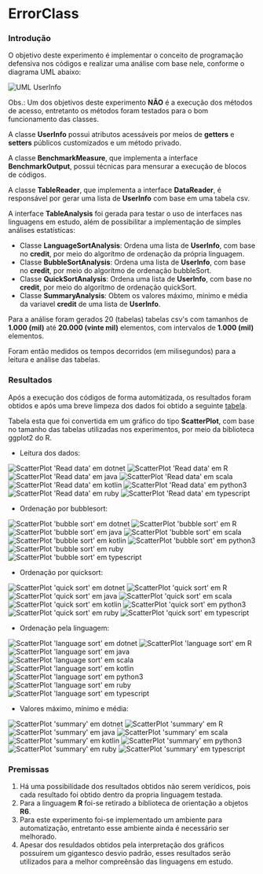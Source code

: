 # ErrorClass

### Introdução

O objetivo deste experimento é implementar o conceito de programação defensiva nos códigos e realizar uma análise com base nele, conforme o diagrama UML abaixo:

![UML UserInfo](https://raw.githubusercontent.com/PedroDrim/Benchmark-Languages/master/outputs/errorclass/errorclass.png)

Obs.: Um dos objetivos deste experimento **NÃO** é a execução dos métodos de acesso, entretanto os métodos foram testados para o bom funcionamento das classes.

A classe **UserInfo** possui atributos acessáveis por meios de **getters** e **setters** públicos customizados e um método privado. 

A classe **BenchmarkMeasure**, que implementa a interface **BenchmarkOutput**, possui técnicas para mensurar a execução de blocos de códigos. 

A classe **TableReader**, que implementa a interface **DataReader**, é responsável por gerar uma lista de **UserInfo** com base em uma tabela csv.

A interface **TableAnalysis** foi gerada para testar o uso de interfaces nas linguagens em estudo, além de possibilitar a implementação de simples análises estatísticas:

* Classe **LanguageSortAnalysis**: Ordena uma lista de **UserInfo**, com base no **credit**, por meio do algorítmo de ordenação da própria linguagem.
* Classe **BubbleSortAnalysis**: Ordena uma lista de **UserInfo**, com base no **credit**, por meio do algorítmo de ordenação bubbleSort.
* Classe **QuickSortAnalysis**: Ordena uma lista de **UserInfo**, com base no **credit**, por meio do algorítmo de ordenação quickSort.
* Classe **SummaryAnalysis**: Obtem os valores máximo, mínimo e média da variavel **credit** de uma lista de **UserInfo**.

Para a análise foram gerados 20 (tabelas) tabelas csv's com tamanhos de **1.000 (mil)** até **20.000 (vinte mil)** elementos, com intervalos de **1.000 (mil)** elementos.

Foram então medidos os tempos decorridos (em milisegundos) para a leitura e análise das tabelas.

### Resultados

Após a execução dos códigos de forma automátizada, os resultados foram obtidos e após uma breve limpeza dos dados foi obtido a seguinte [tabela](https://github.com/PedroDrim/Benchmark-Languages/blob/master/outputs/errorclass/output/LanguageResult.csv).

Tabela esta que foi convertida em um gráfico do tipo **ScatterPlot**, com base no tamanho das tabelas utilizadas nos experimentos, por meio da biblioteca ggplot2 do R.

* Leitura dos dados:

![ScatterPlot 'Read data' em dotnet](https://raw.githubusercontent.com/PedroDrim/Benchmark-Languages/master/outputs/errorclass/output/plots/dotnet_Read.png)
![ScatterPlot 'Read data' em R](https://raw.githubusercontent.com/PedroDrim/Benchmark-Languages/master/outputs/errorclass/output/plots/R_Read.png)
![ScatterPlot 'Read data' em java](https://raw.githubusercontent.com/PedroDrim/Benchmark-Languages/master/outputs/errorclass/output/plots/java_Read.png)
![ScatterPlot 'Read data' em scala](https://raw.githubusercontent.com/PedroDrim/Benchmark-Languages/master/outputs/errorclass/output/plots/scala_Read.png)
![ScatterPlot 'Read data' em kotlin](https://raw.githubusercontent.com/PedroDrim/Benchmark-Languages/master/outputs/errorclass/output/plots/kotlin_Read.png)
![ScatterPlot 'Read data' em python3](https://raw.githubusercontent.com/PedroDrim/Benchmark-Languages/master/outputs/errorclass/output/plots/python3_Read.png)
![ScatterPlot 'Read data' em ruby](https://raw.githubusercontent.com/PedroDrim/Benchmark-Languages/master/outputs/errorclass/output/plots/ruby_Read.png)
![ScatterPlot 'Read data' em typescript](https://raw.githubusercontent.com/PedroDrim/Benchmark-Languages/master/outputs/errorclass/output/plots/typescript_Read.png)

* Ordenação por bubblesort:

![ScatterPlot 'bubble sort' em dotnet](https://raw.githubusercontent.com/PedroDrim/Benchmark-Languages/master/outputs/errorclass/output/plots/dotnet_BubbleAnalyse.png)
![ScatterPlot 'bubble sort' em R](https://raw.githubusercontent.com/PedroDrim/Benchmark-Languages/master/outputs/errorclass/output/plots/R_BubbleAnalyse.png)
![ScatterPlot 'bubble sort' em java](https://raw.githubusercontent.com/PedroDrim/Benchmark-Languages/master/outputs/errorclass/output/plots/java_BubbleAnalyse.png)
![ScatterPlot 'bubble sort' em scala](https://raw.githubusercontent.com/PedroDrim/Benchmark-Languages/master/outputs/errorclass/output/plots/scala_BubbleAnalyse.png)
![ScatterPlot 'bubble sort' em kotlin](https://raw.githubusercontent.com/PedroDrim/Benchmark-Languages/master/outputs/errorclass/output/plots/kotlin_BubbleAnalyse.png)
![ScatterPlot 'bubble sort' em python3](https://raw.githubusercontent.com/PedroDrim/Benchmark-Languages/master/outputs/errorclass/output/plots/python3_BubbleAnalyse.png)
![ScatterPlot 'bubble sort' em ruby](https://raw.githubusercontent.com/PedroDrim/Benchmark-Languages/master/outputs/errorclass/output/plots/ruby_BubbleAnalyse.png)
![ScatterPlot 'bubble sort' em typescript](https://raw.githubusercontent.com/PedroDrim/Benchmark-Languages/master/outputs/errorclass/output/plots/typescript_BubbleAnalyse.png)

* Ordenação por quicksort:

![ScatterPlot 'quick sort' em dotnet](https://raw.githubusercontent.com/PedroDrim/Benchmark-Languages/master/outputs/errorclass/output/plots/dotnet_QuickAnalyse.png)
![ScatterPlot 'quick sort' em R](https://raw.githubusercontent.com/PedroDrim/Benchmark-Languages/master/outputs/errorclass/output/plots/R_QuickAnalyse.png)
![ScatterPlot 'quick sort' em java](https://raw.githubusercontent.com/PedroDrim/Benchmark-Languages/master/outputs/errorclass/output/plots/java_QuickAnalyse.png)
![ScatterPlot 'quick sort' em scala](https://raw.githubusercontent.com/PedroDrim/Benchmark-Languages/master/outputs/errorclass/output/plots/scala_QuickAnalyse.png)
![ScatterPlot 'quick sort' em kotlin](https://raw.githubusercontent.com/PedroDrim/Benchmark-Languages/master/outputs/errorclass/output/plots/kotlin_QuickAnalyse.png)
![ScatterPlot 'quick sort' em python3](https://raw.githubusercontent.com/PedroDrim/Benchmark-Languages/master/outputs/errorclass/output/plots/python3_QuickAnalyse.png)
![ScatterPlot 'quick sort' em ruby](https://raw.githubusercontent.com/PedroDrim/Benchmark-Languages/master/outputs/errorclass/output/plots/ruby_QuickAnalyse.png)
![ScatterPlot 'quick sort' em typescript](https://raw.githubusercontent.com/PedroDrim/Benchmark-Languages/master/outputs/errorclass/output/plots/typescript_QuickAnalyse.png)

* Ordenação pela linguagem:

![ScatterPlot 'language sort' em dotnet](https://raw.githubusercontent.com/PedroDrim/Benchmark-Languages/master/outputs/errorclass/output/plots/dotnet_LanguageAnalyse.png)
![ScatterPlot 'language sort' em R](https://raw.githubusercontent.com/PedroDrim/Benchmark-Languages/master/outputs/errorclass/output/plots/R_LanguageAnalyse.png)
![ScatterPlot 'language sort' em java](https://raw.githubusercontent.com/PedroDrim/Benchmark-Languages/master/outputs/errorclass/output/plots/java_LanguageAnalyse.png)
![ScatterPlot 'language sort' em scala](https://raw.githubusercontent.com/PedroDrim/Benchmark-Languages/master/outputs/errorclass/output/plots/scala_LanguageAnalyse.png)
![ScatterPlot 'language sort' em kotlin](https://raw.githubusercontent.com/PedroDrim/Benchmark-Languages/master/outputs/errorclass/output/plots/kotlin_LanguageAnalyse.png)
![ScatterPlot 'language sort' em python3](https://raw.githubusercontent.com/PedroDrim/Benchmark-Languages/master/outputs/errorclass/output/plots/python3_LanguageAnalyse.png)
![ScatterPlot 'language sort' em ruby](https://raw.githubusercontent.com/PedroDrim/Benchmark-Languages/master/outputs/errorclass/output/plots/ruby_LanguageAnalyse.png)
![ScatterPlot 'language sort' em typescript](https://raw.githubusercontent.com/PedroDrim/Benchmark-Languages/master/outputs/errorclass/output/plots/typescript_LanguageAnalyse.png)

* Valores máximo, mínimo e média:

![ScatterPlot 'summary' em dotnet](https://raw.githubusercontent.com/PedroDrim/Benchmark-Languages/master/outputs/errorclass/output/plots/dotnet_SummaryAnalyse.png)
![ScatterPlot 'summary' em R](https://raw.githubusercontent.com/PedroDrim/Benchmark-Languages/master/outputs/errorclass/output/plots/R_SummaryAnalyse.png)
![ScatterPlot 'summary' em java](https://raw.githubusercontent.com/PedroDrim/Benchmark-Languages/master/outputs/errorclass/output/plots/java_SummaryAnalyse.png)
![ScatterPlot 'summary' em scala](https://raw.githubusercontent.com/PedroDrim/Benchmark-Languages/master/outputs/errorclass/output/plots/scala_SummaryAnalyse.png)
![ScatterPlot 'summary' em kotlin](https://raw.githubusercontent.com/PedroDrim/Benchmark-Languages/master/outputs/errorclass/output/plots/kotlin_SummaryAnalyse.png)
![ScatterPlot 'summary' em python3](https://raw.githubusercontent.com/PedroDrim/Benchmark-Languages/master/outputs/errorclass/output/plots/python3_SummaryAnalyse.png)
![ScatterPlot 'summary' em ruby](https://raw.githubusercontent.com/PedroDrim/Benchmark-Languages/master/outputs/errorclass/output/plots/ruby_SummaryAnalyse.png)
![ScatterPlot 'summary' em typescript](https://raw.githubusercontent.com/PedroDrim/Benchmark-Languages/master/outputs/errorclass/output/plots/typescript_SummaryAnalyse.png)

### Premissas

1. Há uma possibilidade dos resultados obtidos não serem verídicos, pois cada resultado foi obtido dentro da propria linguagem testada.
2. Para a linguagem **R** foi-se retirado a biblioteca de orientação a objetos **R6**. 
3. Para este experimento foi-se implementado um ambiente para automatização, entretanto esse ambiente ainda é necessário ser melhorado.
4. Apesar dos resuldados obtidos pela interpretação dos gráficos possuírem um gigantesco desvio padrão, esses resultados serão utilizados para a melhor compreênsão das linguagens em estudo.

